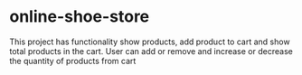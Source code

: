 # online-shoe-store
This project has functionality show products, add product to cart and show total products in the cart. User can add or remove and increase or decrease the quantity of products from cart
